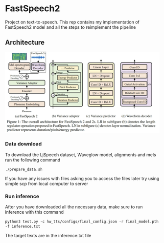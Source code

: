 # FastSpeech2
Project on text-to-speech. This rep contains my implementation of FastSpeech2 model and all the steps to reimplement the pipeline

## Architecture
![](https://github.com/aizamaksutova/FastSpeech2/blob/main/assets/fastspeech2_arch.png)

### Data download
To download the LjSpeech dataset, Waveglow model, alignments and mels run the following command

```
./prepare_data.sh
```
If you have any issues with files asking you to access the files later try using simple scp from local computer to server

### Run inference
After you have downloaded all the necessary data, make sure to run inference with this command

```
python3 test.py -c hw_tts/configs/final_config.json -r final_model.pth -f inference.txt
```
The target texts are in the inference.txt file
